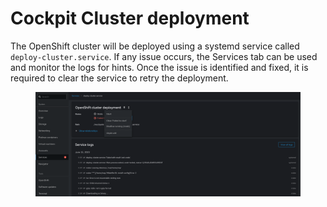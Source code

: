 # Cockpit Cluster deployment

The OpenShift cluster will be deployed using a systemd service called `deploy-cluster.service`. If any issue occurs, the Services tab can be used and monitor the logs for hints. Once the issue is identified and fixed, it is required to clear the service to retry the deployment.

<figure><img src="../.gitbook/assets/deploy-cluster.png" alt=""><figcaption></figcaption></figure>

